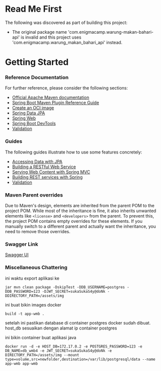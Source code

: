 # Read Me First
The following was discovered as part of building this project:

* The original package name 'com.enigmacamp.warung-makan-bahari-api' is invalid and this project uses 'com.enigmacamp.warung_makan_bahari_api' instead.

# Getting Started

### Reference Documentation
For further reference, please consider the following sections:

* [Official Apache Maven documentation](https://maven.apache.org/guides/index.html)
* [Spring Boot Maven Plugin Reference Guide](https://docs.spring.io/spring-boot/3.3.3/maven-plugin)
* [Create an OCI image](https://docs.spring.io/spring-boot/3.3.3/maven-plugin/build-image.html)
* [Spring Data JPA](https://docs.spring.io/spring-boot/docs/3.3.3/reference/htmlsingle/index.html#data.sql.jpa-and-spring-data)
* [Spring Web](https://docs.spring.io/spring-boot/docs/3.3.3/reference/htmlsingle/index.html#web)
* [Spring Boot DevTools](https://docs.spring.io/spring-boot/docs/3.3.3/reference/htmlsingle/index.html#using.devtools)
* [Validation](https://docs.spring.io/spring-boot/docs/3.3.3/reference/htmlsingle/index.html#io.validation)

### Guides
The following guides illustrate how to use some features concretely:

* [Accessing Data with JPA](https://spring.io/guides/gs/accessing-data-jpa/)
* [Building a RESTful Web Service](https://spring.io/guides/gs/rest-service/)
* [Serving Web Content with Spring MVC](https://spring.io/guides/gs/serving-web-content/)
* [Building REST services with Spring](https://spring.io/guides/tutorials/rest/)
* [Validation](https://spring.io/guides/gs/validating-form-input/)

### Maven Parent overrides

Due to Maven's design, elements are inherited from the parent POM to the project POM.
While most of the inheritance is fine, it also inherits unwanted elements like `<license>` and `<developers>` from the parent.
To prevent this, the project POM contains empty overrides for these elements.
If you manually switch to a different parent and actually want the inheritance, you need to remove those overrides.

### Swagger Link
[Swagger UI](http://localhost:8080/swagger-ui/index.html)

### Miscellaneous Chattering

ini waktu export aplikasi ke 
````
jar mvn clean package -DskipTest -DDB_USERNAME=postgres -DDB_PASSWORD=123 -DJWT_SECRET=sukaSukaS4y@doNk -DDIRECTORY_PATH=/assets/img
````
ini buat bikin images docker 
````
build -t app-wmb .
````
setelah ini pastikan database di container postgres docker sudah dibuat. host_db sesuaikan dengan alamat ip container postgres

ini bikin container buat aplikasi java
````
docker run -d -e HOST_DB=172.17.0.2 -e POSTGRES_PASSWORD=123 -e DB_NAME=db_wmb4 -e JWT_SECRET=sukaSukaS4y@doNk -e DIRECTORY_PATH=/assets/img --mount type=volume,src=newfolder,destination=/var/lib/postgresql/data --name app-wmb app-wmb
````
